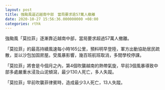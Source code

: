 ```yaml
---
layout: post
title: 強颱風逼近越南中部　當局要求逾57萬人撤離
date: 2020-10-27 15:56:36.000000000 +08:00
categories: rthk
---
```


強颱風「莫拉菲」逐漸靠近越南中部，當局要求超過57萬人撤離。

「莫拉菲」的最高持續風速每小時165公里，預料明早登陸，軍方出動協助居民疏散，並以沙包加固房屋。受風暴影響，幾百班航班取消，多間學校停課。

「莫拉菲」將會是今個月之內，第4個吹襲越南的熱帶氣旋，早前3個風暴導致中部多處嚴重水浸及山泥傾瀉，最少130人死亡，多人失蹤。

「莫拉菲」早前吹襲菲律賓時，造成最少3人死亡，13人失蹤。
